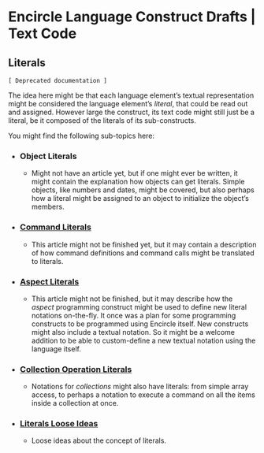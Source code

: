 Encircle Language Construct Drafts | Text Code
==============================================

Literals
--------

`[ Deprecated documentation ]`

The idea here might be that each language element’s textual representation might be considered the language element’s *literal*, that could be read out and assigned. However large the construct, its text code might still just be a literal, be it composed of the literals of its sub-constructs.

You might find the following sub-topics here:

- ### Object Literals

    - Might not have an article yet, but if one might ever be written, it might contain the explanation how objects can get literals. Simple objects, like numbers and dates, might be covered, but also perhaps how a literal might be assigned to an object to initialize the object’s members.

- ### [Command Literals](command-literals.md)

    - This article might not be finished yet, but it may contain a description of how command definitions and command calls might be translated to literals.

- ### [Aspect Literals](aspect-literals.md)

    - This article might not be finished, but it may describe how the *aspect* programming construct might be used to define new literal notations on-the-fly. It once was a plan for some programming constructs to be programmed using Encircle itself. New constructs might also include a textual notation. So it might be a welcome addition to be able to custom-define a new textual notation using the language itself.

- ### [Collection Operation Literals](collection-operation-literals.md)

    - Notations for *collections* might also have literals: from simple array access, to perhaps a notation to execute a command on all the items inside a collection at once.
     
- ### [Literals Loose Ideas](literals-loose-ideas.md)
 
    - Loose ideas about the concept of literals.